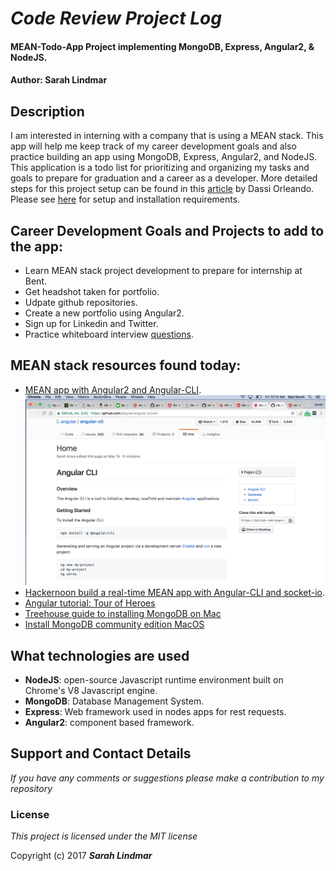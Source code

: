 # _Code Review Project Log_

#### MEAN-Todo-App Project implementing MongoDB, Express, Angular2, & NodeJS.
#### Author: Sarah Lindmar

## Description

I am interested in interning with a company that is using a MEAN stack. This app will help me keep track of my career development goals and also practice building an app using MongoDB, Express, Angular2, and NodeJS. This application is a todo list for prioritizing and organizing my tasks and goals to prepare for graduation and a career as a developer. More detailed steps for this project setup can be found in this [article](https://hackernoon.com/build-real-time-app-with-mean2-angular-cli-and-socket-io-cedf1dc02fec) by Dassi Orleando. Please see [here](https://github.com/srhcrete/mean-todo-app) for setup and installation requirements.

## Career Development Goals and Projects to add to the app:

* Learn MEAN stack project development to prepare for internship at Bent.
* Get headshot taken for portfolio.
* Udpate github repositories.
* Create a new portfolio using Angular2.
* Sign up for Linkedin and Twitter.
* Practice whiteboard interview [questions](https://www.glassdoor.com/Interview/oilers-interview-questions-SRCH_KO0,6.htm).

## MEAN stack resources found today:     

* [MEAN app with Angular2 and Angular-CLI](https://scotch.io/tutorials/mean-app-with-angular-2-and-the-angular-cli).
  ![alt-text](images/angular-cli.png)
* [Hackernoon build a real-time MEAN app with Angular-CLI and socket-io](https://hackernoon.com/build-real-time-app-with-mean2-angular-cli-and-socket-io-cedf1dc02fec).
* [Angular tutorial: Tour of Heroes](https://angular.io/tutorial)
* [Treehouse guide to installing MongoDB on Mac](https://treehouse.github.io/installation-guides/mac/mongo-mac.html)
* [Install MongoDB community edition MacOS](https://docs.mongodb.com/manual/tutorial/install-mongodb-on-os-x/)

## What technologies are used
* **NodeJS**: open-source Javascript runtime environment built on Chrome's V8 Javascript engine.
* **MongoDB**: Database Management System.
* **Express**: Web framework used in nodes apps for rest requests.
* **Angular2**: component based framework.

## Support and Contact Details

_If you have any comments or suggestions please make a contribution to my repository_

### License

*This project is licensed under the MIT license*

Copyright (c) 2017 **_Sarah Lindmar_**
